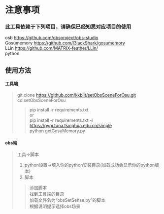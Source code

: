 # 注意事项  

### 此工具依赖于下列项目，请确保已经知悉对应项目的使用  
osb https://github.com/obsproject/obs-studio  
Gosumemory https://github.com/l3lackShark/gosumemory  
LLin https://github.com/MATRIX-feather/LLin/  
python  

   
## 使用方法  
#### 工具端  
>git clone https://github.com/kkbllt/setObsSceneForOsu.git  
>cd setObsSceneForOsu  
>>pip install -r requirements.txt  
>>or  
>>pip install -r requirements.txt -i https://pypi.tuna.tsinghua.edu.cn/simple  
>python getGosuMemory.py  

#### obs端  
>工具->脚本  
>1. python设置->填入你的python安装目录(加载成功会显示你的python版本)  
>2. 脚本  
>>添加脚本  
>>找到工具端的目录  
>>加载文件名为“obsSetSense.py”的脚本  
>>根据说明提示选择obs场景  
